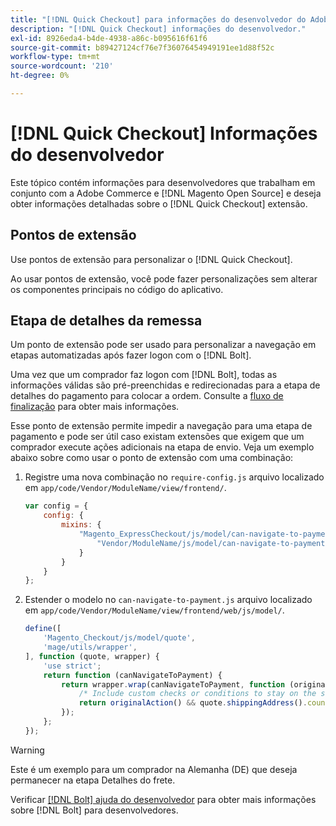 ```yaml
---
title: "[!DNL Quick Checkout] para informações do desenvolvedor do Adobe Commerce"
description: "[!DNL Quick Checkout] informações do desenvolvedor."
exl-id: 8926eda4-b4de-4938-a86c-b095616f61f6
source-git-commit: b89427124cf76e7f36076454949191ee1d88f52c
workflow-type: tm+mt
source-wordcount: '210'
ht-degree: 0%

---
```


# [!DNL Quick Checkout] Informações do desenvolvedor

Este tópico contém informações para desenvolvedores que trabalham em conjunto com a Adobe Commerce e [!DNL Magento Open Source] e deseja obter informações detalhadas sobre o [!DNL Quick Checkout] extensão.

## Pontos de extensão

Use pontos de extensão para personalizar o [!DNL Quick Checkout].

Ao usar pontos de extensão, você pode fazer personalizações sem alterar os componentes principais no código do aplicativo.

## Etapa de detalhes da remessa

Um ponto de extensão pode ser usado para personalizar a navegação em etapas automatizadas após fazer logon com o [!DNL Bolt].

Uma vez que um comprador faz logon com [!DNL Bolt], todas as informações válidas são pré-preenchidas e redirecionadas para a etapa de detalhes do pagamento para colocar a ordem. Consulte a [fluxo de finalização](https://experienceleague.adobe.com/docs/commerce-merchant-services/quick-checkout/manage-checkout/checkout-flow.html) para obter mais informações.

Esse ponto de extensão permite impedir a navegação para uma etapa de pagamento e pode ser útil caso existam extensões que exigem que um comprador execute ações adicionais na etapa de envio. Veja um exemplo abaixo sobre como usar o ponto de extensão com uma combinação:

1. Registre uma nova combinação no `require-config.js` arquivo localizado em `app/code/Vendor/ModuleName/view/frontend/`.

   ```js
   var config = {
       config: {
           mixins: {
               "Magento_ExpressCheckout/js/model/can-navigate-to-payment": {
                   "Vendor/ModuleName/js/model/can-navigate-to-payment-mixin": true
               }
           }
       }
   };
   ```

1. Estender o modelo no `can-navigate-to-payment.js` arquivo localizado em `app/code/Vendor/ModuleName/view/frontend/web/js/model/`.

   ```js
   define([
       'Magento_Checkout/js/model/quote',
       'mage/utils/wrapper',
   ], function (quote, wrapper) {
       'use strict';
       return function (canNavigateToPayment) {
           return wrapper.wrap(canNavigateToPayment, function (originalAction) {
               /* Include custom checks or conditions to stay on the shipping step,i.e: your shopper is from Germany */
               return originalAction() && quote.shippingAddress().countryId !== 'DE');
           });
       };
   });
   ```

>[!WARNING]
>
> Este é um exemplo para um comprador na Alemanha (DE) que deseja permanecer na etapa Detalhes do frete.

Verificar [[!DNL Bolt] ajuda do desenvolvedor](https://help.bolt.com/developers/) para obter mais informações sobre [!DNL Bolt] para desenvolvedores.
